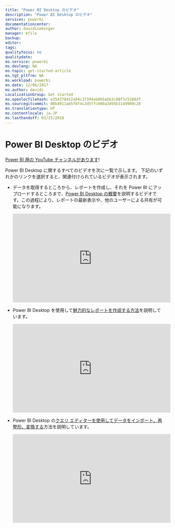 ```yaml
---
title: "Power BI Desktop のビデオ"
description: "Power BI Desktop のビデオ"
services: powerbi
documentationcenter: 
author: davidiseminger
manager: kfile
backup: 
editor: 
tags: 
qualityfocus: no
qualitydate: 
ms.service: powerbi
ms.devlang: NA
ms.topic: get-started-article
ms.tgt_pltfrm: NA
ms.workload: powerbi
ms.date: 12/06/2017
ms.author: davidi
LocalizationGroup: Get started
ms.openlocfilehash: e354378412a94c37394eb8b5abb2c80f3c5268df
ms.sourcegitcommit: 00b4911ab5fbf4c2d5ffc000a3d95b3149909c28
ms.translationtype: HT
ms.contentlocale: ja-JP
ms.lasthandoff: 03/15/2018
---
```

# <a name="power-bi-desktop-videos"></a>Power BI Desktop のビデオ
[Power BI 用の YouTube チャンネルがあります](http://www.youtube.com/playlist?list=PL1N57mwBHtN2q1WbU5O29rrn_A0lkVv9p)!

Power BI Desktop に関するすべてのビデオを次に一覧で示します。 下記のいずれかのリンクを選択すると、関連付けられているビデオが表示されます。

- データを取得するところから、レポートを作成し、それを Power BI にアップロードするところまで、[Power BI Desktop の概要](https://www.youtube.com/watch?v=Qgam9M8I0xA)を説明するビデオです。この過程により、レポートの最新表示や、他のユーザーによる共有が可能になります。  
  
  <iframe width="500" height="281" src="https://www.youtube.com/embed/Qgam9M8I0xA" frameborder="0" allowfullscreen></iframe> 
  
- Power BI Desktop を使用して[魅力的なレポートを作成する方法](https://www.youtube.com/watch?v=ByIUx-HmQbw)を説明しています。
  
  <iframe width="500" height="281" src="https://www.youtube.com/embed/IMAsitQ2cAc" frameborder="0" allowfullscreen></iframe>  
  
- Power BI Desktop の[クエリ エディターを使用してデータをインポート、再整形、変換する](https://www.youtube.com/watch?v=ByIUx-HmQbw)方法を説明しています。
  
  <iframe width="500" height="281" src="https://www.youtube.com/embed/ByIUx-HmQbw" frameborder="0" allowfullscreen></iframe>

